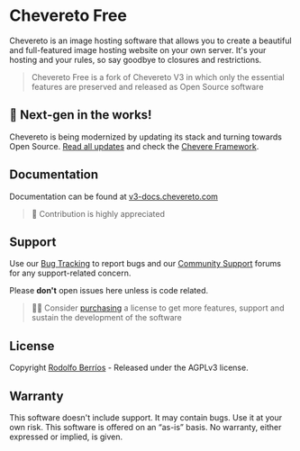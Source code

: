 # Chevereto Free

Chevereto is an image hosting software that allows you to create a beautiful and full-featured image hosting website on your own server. It's your hosting and your rules, so say goodbye to closures and restrictions.

> Chevereto Free is a fork of Chevereto V3 in which only the essential features are preserved and released as Open Source software

## 🤯 Next-gen in the works!

Chevereto is being modernized by updating its stack and turning towards Open Source. [Read all updates](https://chevereto.com/community/threads/building-the-next-gen-chevereto.11140/) and check the [Chevere Framework](https://chevere.org/).

## Documentation

Documentation can be found at [v3-docs.chevereto.com](https://v3-docs.chevereto.com/)

> 📝 Contribution is highly appreciated

## Support

Use our [Bug Tracking](https://chevereto.com/bug-tracking) to report bugs and our [Community Support](https://chevereto.com/community-support) forums for any support-related concern. 

Please **don't** open issues here unless is code related.

> 🤴🏾 Consider [purchasing](https://chevereto.com/pricing) a license to get more features, support and sustain the development of the software

## License

Copyright [Rodolfo Berríos](http://rodolfoberrios.com) - Released under the AGPLv3 license.

## Warranty

This software doesn't include support. It may contain bugs. Use it at your own risk. This software is offered on an “as-is” basis. No warranty, either expressed or implied, is given.
